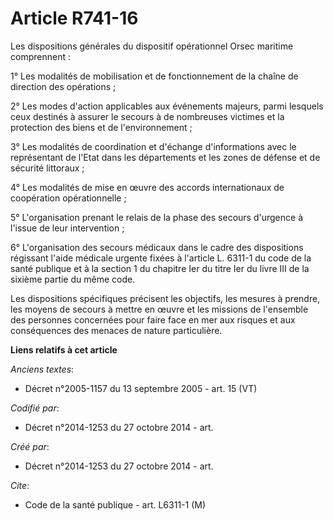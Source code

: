# Article R741-16

Les dispositions générales du dispositif opérationnel Orsec maritime comprennent :

1° Les modalités de mobilisation et de fonctionnement de la chaîne de direction des opérations ;

2° Les modes d'action applicables aux événements majeurs, parmi lesquels ceux destinés à assurer le secours à de nombreuses
victimes et la protection des biens et de l'environnement ;

3° Les modalités de coordination et d'échange d'informations avec le représentant de l'Etat dans les départements et les
zones de défense et de sécurité littoraux ;

4° Les modalités de mise en œuvre des accords internationaux de coopération opérationnelle ;

5° L'organisation prenant le relais de la phase des secours d'urgence à l'issue de leur intervention ;

6° L'organisation des secours médicaux dans le cadre des dispositions régissant l'aide médicale urgente fixées à l'article L.
6311-1 du code de la santé publique et à la section 1 du chapitre Ier du titre Ier du livre III de la sixième partie du même
code.

Les dispositions spécifiques précisent les objectifs, les mesures à prendre, les moyens de secours à mettre en œuvre et les
missions de l'ensemble des personnes concernées pour faire face en mer aux risques et aux conséquences des menaces de nature
particulière.

**Liens relatifs à cet article**

_Anciens textes_:

  - Décret n°2005-1157 du 13 septembre 2005 - art. 15 (VT)

_Codifié par_:

  - Décret n°2014-1253 du 27 octobre 2014 - art.

_Créé par_:

  - Décret n°2014-1253 du 27 octobre 2014 - art.

_Cite_:

  - Code de la santé publique - art. L6311-1 (M)
